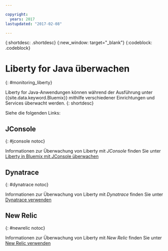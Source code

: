 ```yaml
---

copyright:
  years: 2017
lastupdated: "2017-02-08"

---
```


{:shortdesc: .shortdesc}
{:new_window: target="_blank"}
{:codeblock: .codeblock}

# Liberty for Java überwachen
{: #monitoring_liberty}

Liberty for Java-Anwendungen können während der Ausführung unter {{site.data.keyword.Bluemix}} mithilfe verschiedener Einrichtungen und Services überwacht werden.
{: shortdesc}

Siehe die folgenden Links: 

## JConsole
{: #jconsole notoc}

Informationen zur Überwachung von Liberty mit *JConsole* finden Sie unter [Liberty in Bluemix mit JConsole überwachen](jconsole.html)

## Dynatrace
{: #dynatrace notoc}

Informationen zur Überwachung von Liberty mit *Dynatrace* finden Sie unter [Dynatrace verwenden](dynatrace.html)

## New Relic
{: #newrelic notoc}

Informationen zur Überwachung von Liberty mit *New Relic* finden Sie unter [New Relic verwenden](newRelic.html)

